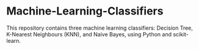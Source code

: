 # Machine-Learning-Classifiers
This repository contains three machine learning classifiers: Decision Tree, K-Nearest Neighbours (KNN), and Naive Bayes, using Python and scikit-learn.
